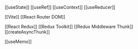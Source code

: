 [[useState]]
[[useRef]]
[[useContext]]
[[useReducer]]

[[Vite]]
[[React Router DOM]]

[[React Redux]]
[[Redux Toolkit]]
[[Redux Middleware Thunk]]
[[createAsyncThunk]]

[[useMemo]]